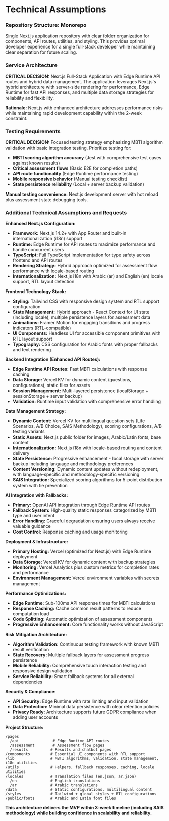 # Technical Assumptions

### Repository Structure: Monorepo

Single Next.js application repository with clear folder organization for components, API routes, utilities, and styling. This provides optimal developer experience for a single full-stack developer while maintaining clear separation for future scaling.

### Service Architecture

**CRITICAL DECISION:** Next.js Full-Stack Application with Edge Runtime API routes and hybrid data management. The application leverages Next.js's hybrid architecture with server-side rendering for performance, Edge Runtime for fast API responses, and multiple data storage strategies for reliability and flexibility.

**Rationale:** Next.js with enhanced architecture addresses performance risks while maintaining rapid development capability within the 2-week constraint.

### Testing Requirements

**CRITICAL DECISION:** Focused testing strategy emphasizing MBTI algorithm validation with basic integration testing. Prioritize testing for:
- **MBTI scoring algorithm accuracy** (Jest with comprehensive test cases against known results)
- **Critical assessment flows** (Basic E2E for completion paths)
- **API route functionality** (Edge Runtime performance testing)
- **Mobile responsive behavior** (Manual testing checklist)
- **State persistence reliability** (Local + server backup validation)

**Manual testing convenience:** Next.js development server with hot reload plus assessment state debugging tools.

### Additional Technical Assumptions and Requests

**Enhanced Next.js Configuration:**
- **Framework:** Next.js 14.2+ with App Router and built-in internationalization (i18n) support
- **Runtime:** Edge Runtime for API routes to maximize performance and handle concurrent users
- **TypeScript:** Full TypeScript implementation for type safety across frontend and API routes
- **Rendering Strategy:** Hybrid approach optimized for assessment flow performance with locale-based routing
- **Internationalization:** Next.js i18n with Arabic (ar) and English (en) locale support, RTL layout detection

**Frontend Technology Stack:**
- **Styling:** Tailwind CSS with responsive design system and RTL support configuration
- **State Management:** Hybrid approach - React Context for UI state (including locale), multiple persistence layers for assessment data
- **Animations:** Framer Motion for engaging transitions and progress indicators (RTL-compatible)
- **UI Components:** Headless UI for accessible component primitives with RTL layout support
- **Typography:** CSS configuration for Arabic fonts with proper fallbacks and text rendering

**Backend Integration (Enhanced API Routes):**
- **Edge Runtime API Routes:** Fast MBTI calculations with response caching
- **Data Storage:** Vercel KV for dynamic content (questions, configurations), static files for assets
- **Session Management:** Multi-layered persistence (localStorage + sessionStorage + server backup)
- **Validation:** Runtime input validation with comprehensive error handling

**Data Management Strategy:**
- **Dynamic Content:** Vercel KV for multilingual question sets (Life Scenarios, A/B Choice, SAIS Methodology), scoring configurations, A/B testing variants
- **Static Assets:** Next.js public folder for images, Arabic/Latin fonts, base content
- **Internationalization:** Next.js i18n with locale-based routing and content delivery
- **State Persistence:** Progressive enhancement - local storage with server backup including language and methodology preferences
- **Content Versioning:** Dynamic content updates without redeployment, with language-specific and methodology-specific versioning
- **SAIS Integration:** Specialized scoring algorithms for 5-point distribution system with tie prevention

**AI Integration with Fallbacks:**
- **Primary:** OpenAI API integration through Edge Runtime API routes
- **Fallback System:** High-quality static responses categorized by MBTI type and user intent
- **Error Handling:** Graceful degradation ensuring users always receive valuable guidance
- **Cost Control:** Response caching and usage monitoring

**Deployment & Infrastructure:**
- **Primary Hosting:** Vercel (optimized for Next.js) with Edge Runtime deployment
- **Data Storage:** Vercel KV for dynamic content with backup strategies
- **Monitoring:** Vercel Analytics plus custom metrics for completion rates and performance
- **Environment Management:** Vercel environment variables with secrets management

**Performance Optimizations:**
- **Edge Runtime:** Sub-100ms API response times for MBTI calculations
- **Response Caching:** Cache common result patterns to reduce computation load
- **Code Splitting:** Automatic optimization of assessment components
- **Progressive Enhancement:** Core functionality works without JavaScript

**Risk Mitigation Architecture:**
- **Algorithm Validation:** Continuous testing framework with known MBTI result verification
- **State Recovery:** Multiple fallback layers for assessment progress persistence
- **Mobile Reliability:** Comprehensive touch interaction testing and responsive design validation
- **Service Reliability:** Smart fallback systems for all external dependencies

**Security & Compliance:**
- **API Security:** Edge Runtime with rate limiting and input validation
- **Data Protection:** Minimal data persistence with clear retention policies
- **Privacy Ready:** Architecture supports future GDPR compliance when adding user accounts

**Project Structure:**
```
/pages
  /api               # Edge Runtime API routes
  /assessment        # Assessment flow pages
  /results          # Results and chatbot pages
/components         # Essential UI components with RTL support
/lib                # MBTI algorithms, validation, state management, i18n utilities
/utils              # Helpers, fallback responses, caching, locale utilities
/locales            # Translation files (en.json, ar.json)
  /en               # English translations
  /ar               # Arabic translations
/data               # Static configurations, multilingual content
/styles             # Tailwind + global styles + RTL configurations
/public/fonts       # Arabic and Latin font files
```

**This architecture delivers the MVP within 3-week timeline (including SAIS methodology) while building confidence in scalability and reliability.**

